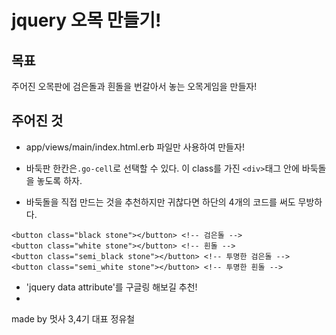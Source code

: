 # jquery 오목 만들기!

## 목표
주어진 오목판에 검은돌과 흰돌을 번갈아서 놓는 오목게임을 만들자!

## 주어진 것
* app/views/main/index.html.erb 파일만 사용하여 만들자!

* 바둑판 한칸은`.go-cell`로 선택할 수 있다. 이 class를 가진 `<div>`태그 안에 바둑돌을
  놓도록 하자.

* 바둑돌을 직접 만드는 것을 추천하지만 귀찮다면 하단의 4개의 코드를 써도
무방하다.
```{.html}
<button class="black stone"></button> <!-- 검은돌 -->
<button class="white stone"></button> <!-- 흰돌 -->
<button class="semi_black stone"></button> <!-- 투명한 검은돌 -->
<button class="semi_white stone"></button> <!-- 투명한 흰돌 -->
```

* 'jquery data attribute'를 구글링 해보길 추천!
* 

made by 멋사 3,4기 대표 정유철
